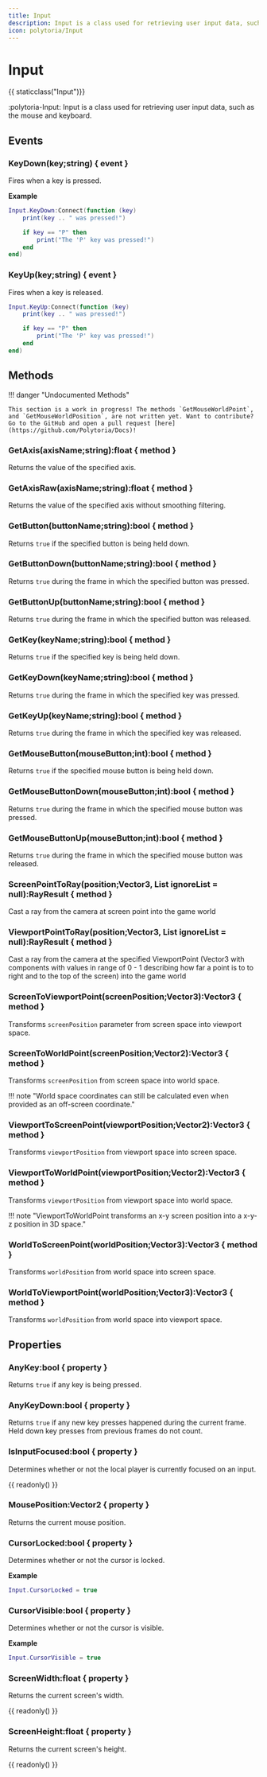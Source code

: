 ```yaml
---
title: Input
description: Input is a class used for retrieving user input data, such as the mouse and keyboard.
icon: polytoria/Input
---
```


# Input

{{ staticclass("Input")}}

:polytoria-Input: Input is a class used for retrieving user input data, such as the mouse and keyboard.

## Events

### KeyDown(key;string) { event }

Fires when a key is pressed.

**Example**

```lua
Input.KeyDown:Connect(function (key)
    print(key .. " was pressed!")

    if key == "P" then
        print("The 'P' key was pressed!")
    end
end)
```

### KeyUp(key;string) { event }

Fires when a key is released.

```lua
Input.KeyUp:Connect(function (key)
    print(key .. " was pressed!")

    if key == "P" then
        print("The 'P' key was pressed!")
    end
end)
```

## Methods

<div data-search-exclude markdown>
!!! danger "Undocumented Methods"

    This section is a work in progress! The methods `GetMouseWorldPoint`, and `GetMouseWorldPosition`, are not written yet. Want to contribute? Go to the GitHub and open a pull request [here](https://github.com/Polytoria/Docs)!

</div>

### GetAxis(axisName;string):float { method }

Returns the value of the specified axis.

### GetAxisRaw(axisName;string):float { method }

Returns the value of the specified axis without smoothing filtering.

### GetButton(buttonName;string):bool { method }

Returns `true` if the specified button is being held down.

### GetButtonDown(buttonName;string):bool { method }

Returns `true` during the frame in which the specified button was pressed.

### GetButtonUp(buttonName;string):bool { method }

Returns `true` during the frame in which the specified button was released.

### GetKey(keyName;string):bool { method }

Returns `true` if the specified key is being held down.

### GetKeyDown(keyName;string):bool { method }

Returns `true` during the frame in which the specified key was pressed.

### GetKeyUp(keyName;string):bool { method }

Returns `true` during the frame in which the specified key was released.

### GetMouseButton(mouseButton;int):bool { method }

Returns `true` if the specified mouse button is being held down.

### GetMouseButtonDown(mouseButton;int):bool { method }

Returns `true` during the frame in which the specified mouse button was pressed.

### GetMouseButtonUp(mouseButton;int):bool { method }

Returns `true` during the frame in which the specified mouse button was released.

### ScreenPointToRay(position;Vector3, List ignoreList = null):RayResult { method }

Cast a ray from the camera at screen point into the game world

### ViewportPointToRay(position;Vector3, List ignoreList = null):RayResult { method }

Cast a ray from the camera at the specified ViewportPoint (Vector3 with components with values in range of 0 - 1 describing how far a point is to to right and to the top of the screen) into the game world

### ScreenToViewportPoint(screenPosition;Vector3):Vector3 { method }

Transforms `screenPosition` parameter from screen space into viewport space.

### ScreenToWorldPoint(screenPosition;Vector2):Vector3 { method }

Transforms `screenPosition` from screen space into world space.

<div data-search-exclude markdown>
!!! note "World space coordinates can still be calculated even when provided as an off-screen coordinate."
</div>

### ViewportToScreenPoint(viewportPosition;Vector2):Vector3 { method }

Transforms `viewportPosition` from viewport space into screen space.

### ViewportToWorldPoint(viewportPosition;Vector2):Vector3 { method }

Transforms `viewportPosition` from viewport space into world space.

<div data-search-exclude markdown>
!!! note "ViewportToWorldPoint transforms an x-y screen position into a x-y-z position in 3D space."
</div>

### WorldToScreenPoint(worldPosition;Vector3):Vector3 { method }

Transforms `worldPosition` from world space into screen space.

### WorldToViewportPoint(worldPosition;Vector3):Vector3 { method }

Transforms `worldPosition` from world space into viewport space.

## Properties

### AnyKey:bool { property }

Returns `true` if any key is being pressed.

### AnyKeyDown:bool { property }

Returns `true` if any new key presses happened during the current frame. Held down key presses from previous frames do not count.

### IsInputFocused:bool { property }

Determines whether or not the local player is currently focused on an input.

{{ readonly() }}

### MousePosition:Vector2 { property }

Returns the current mouse position.

### CursorLocked:bool { property }

Determines whether or not the cursor is locked.

**Example**

```lua
Input.CursorLocked = true
```

### CursorVisible:bool { property }

Determines whether or not the cursor is visible.

**Example**

```lua
Input.CursorVisible = true
```

### ScreenWidth:float { property }

Returns the current screen's width.

{{ readonly() }}

### ScreenHeight:float { property }

Returns the current screen's height.

{{ readonly() }}
